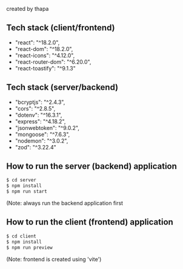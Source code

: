 created by thapa

## Tech stack (client/frontend)

- "react": "^18.2.0",
- "react-dom": "^18.2.0",
- "react-icons": "^4.12.0",
- "react-router-dom": "^6.20.0",
- "react-toastify": "^9.1.3"


## Tech stack (server/backend)
- "bcryptjs": "^2.4.3",
- "cors": "^2.8.5",
- "dotenv": "^16.3.1",
- "express": "^4.18.2",
- "jsonwebtoken": "^9.0.2",
- "mongoose": "^7.6.3",
- "nodemon": "^3.0.2",
- "zod": "^3.22.4"

## How to run the server (backend) application

```bash
$ cd server   
$ npm install   
$ npm run start    
```
(Note: always run the backend application first   
      
## How to run the client (frontend) application

```bash
$ cd client   
$ npm install   
$ npm run preview     
```
(Note: frontend is created using 'vite')   
     

